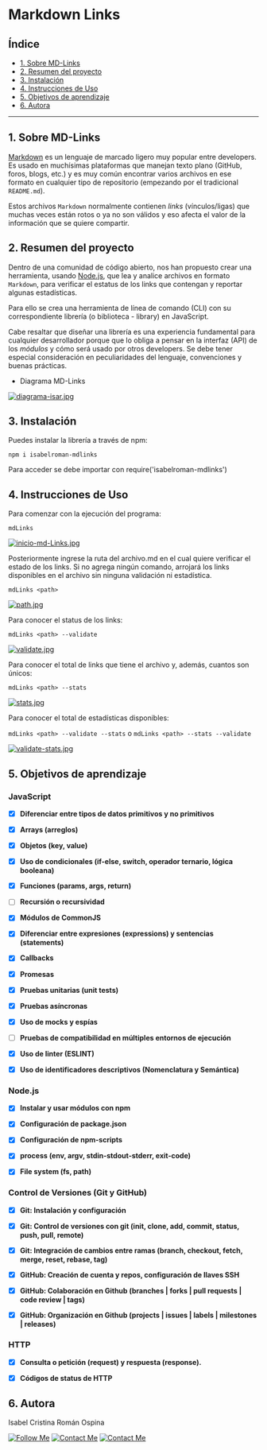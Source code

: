 # Markdown Links

## Índice

* [1. Sobre MD-Links](#1-sobre-md-links)
* [2. Resumen del proyecto](#2-resumen-del-proyecto)
* [3. Instalación](#3-instalacion)
* [4. Instrucciones de Uso](#4-instrucciones-de-uso)
* [5. Objetivos de aprendizaje](#5-objetivos-de-aprendizaje)
* [6. Autora](#6-autora)

***

## 1. Sobre MD-Links

[Markdown](https://www.ionos.es/digitalguide/paginas-web/desarrollo-web/tutorial-de-markdown/) 
es un lenguaje de marcado ligero muy popular entre developers. Es usado en muchísimas plataformas que manejan texto plano (GitHub, foros, blogs, etc.) y es muy común encontrar varios archivos en ese formato en cualquier tipo de repositorio (empezando por el tradicional `README.md`).

Estos archivos `Markdown` normalmente contienen _links_ (vínculos/ligas) que muchas veces están rotos o ya no son válidos y eso afecta el valor de la información que se quiere compartir.

## 2. Resumen del proyecto

Dentro de una comunidad de código abierto, nos han propuesto crear una herramienta, usando [Node.js](https://nodejs.org/), que lea y analice archivos en formato `Markdown`, para verificar el estatus de los links que contengan y reportar algunas estadísticas.

Para ello se crea una herramienta de línea de comando (CLI) con su correspondiente librería (o biblioteca - library) en JavaScript.

Cabe resaltar que diseñar una librería es una experiencia fundamental para cualquier desarrollador porque que lo obliga a pensar en la interfaz (API) de los _módulos_ y cómo será usado por otros developers. Se debe tener especial consideración en peculiaridades del lenguaje, convenciones y buenas prácticas.

* Diagrama MD-Links

[![diagrama-isar.jpg](https://i.postimg.cc/NF1ZQNKS/diagrama-isar.jpg)](https://postimg.cc/4HxW5QbQ)

## 3. Instalación

Puedes instalar la librería a través de npm:

` npm i isabelroman-mdlinks `

Para acceder se debe importar con require('isabelroman-mdlinks')

## 4. Instrucciones de Uso

Para comenzar con la ejecución del programa: 

` mdLinks `

[![inicio-md-Links.jpg](https://i.postimg.cc/3rngcXfx/inicio-md-Links.jpg)](https://postimg.cc/dDZk7yKb)

Posteriormente ingrese la ruta del archivo.md en el cual quiere verificar el estado de los links. Si no agrega ningún comando, arrojará los links disponibles en el archivo sin ninguna validación ni estadística.

` mdLinks <path> `

[![path.jpg](https://i.postimg.cc/pL49NNTX/path.jpg)](https://postimg.cc/VJ9sMVn3)

Para conocer el status de los links:

` mdLinks <path> --validate `

[![validate.jpg](https://i.postimg.cc/Gpj0D3dt/validate.jpg)](https://postimg.cc/NyLPqcyv)

Para conocer el total de links que tiene el archivo y, además, cuantos son únicos:

` mdLinks <path> --stats `

[![stats.jpg](https://i.postimg.cc/T1MHNZRF/stats.jpg)](https://postimg.cc/CB7Nzrns)

Para conocer el total de estadísticas disponibles:

` mdLinks <path> --validate --stats ` o ` mdLinks <path> --stats --validate `

[![validate-stats.jpg](https://i.postimg.cc/FsmJND14/validate-stats.jpg)](https://postimg.cc/xqxdPGKx)

## 5. Objetivos de aprendizaje

### JavaScript

- [X] **Diferenciar entre tipos de datos primitivos y no primitivos**

- [X] **Arrays (arreglos)**

- [X] **Objetos (key, value)**

- [X] **Uso de condicionales (if-else, switch, operador ternario, lógica booleana)**

- [X] **Funciones (params, args, return)**

- [ ] **Recursión o recursividad**

- [X] **Módulos de CommonJS**

- [X] **Diferenciar entre expresiones (expressions) y sentencias (statements)**

- [X] **Callbacks**

- [X] **Promesas**

- [X] **Pruebas unitarias (unit tests)**

- [X] **Pruebas asíncronas**

- [X] **Uso de mocks y espías**

- [ ] **Pruebas de compatibilidad en múltiples entornos de ejecución**

- [X] **Uso de linter (ESLINT)**

- [X] **Uso de identificadores descriptivos (Nomenclatura y Semántica)**

### Node.js

- [X] **Instalar y usar módulos con npm**

- [X] **Configuración de package.json**

- [X] **Configuración de npm-scripts**

- [X] **process (env, argv, stdin-stdout-stderr, exit-code)**

- [X] **File system (fs, path)**

### Control de Versiones (Git y GitHub)

- [X] **Git: Instalación y configuración**

- [X] **Git: Control de versiones con git (init, clone, add, commit, status, push, pull, remote)**

- [X] **Git: Integración de cambios entre ramas (branch, checkout, fetch, merge, reset, rebase, tag)**

- [X] **GitHub: Creación de cuenta y repos, configuración de llaves SSH**

- [X] **GitHub: Colaboración en Github (branches | forks | pull requests | code review | tags)**

- [X] **GitHub: Organización en Github (projects | issues | labels | milestones | releases)**

### HTTP

- [X] **Consulta o petición (request) y respuesta (response).** 

- [X] **Códigos de status de HTTP**

## 6. Autora

Isabel Cristina Román Ospina

[![Follow Me](https://img.shields.io/badge/GitHub-100000?style=for-the-badge&logo=github&logoColor=white)](https://github.com/isabelroman84)
[![Contact Me](https://img.shields.io/badge/Gmail-D14836?style=for-the-badge&logo=gmail&logoColor=white)](mailto:isabelcristinaroman@gmail.com)
[![Contact Me](https://img.shields.io/badge/LinkedIn-0077B5?style=for-the-badge&logo=linkedin&logoColor=white)](https://www.linkedin.com/in/isabelroman84/)

